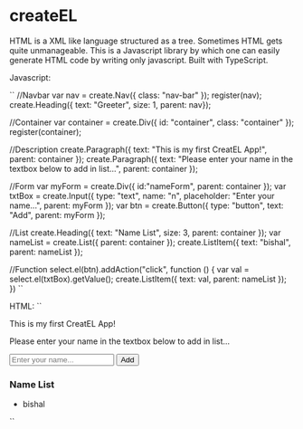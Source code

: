 # createEL
HTML is a XML like language structured as a tree. Sometimes HTML gets quite unmanageable. This is a Javascript library by which one can easily generate HTML code by writing only javascript. Built with TypeScript.  

Javascript:

``
  //Navbar
  var nav = create.Nav({ class: "nav-bar" });
  register(nav);
  create.Heading({ text: "Greeter", size: 1, parent: nav});

  //Container
  var container = create.Div({ id: "container", class: "container" });
  register(container);

  //Description
  create.Paragraph({ text: "This is my first CreatEL App!", parent: container });
  create.Paragraph({ text: "Please enter your name in the textbox below to add in list...", parent: container });

  //Form
  var myForm = create.Div({ id:"nameForm", parent: container });
  var txtBox = create.Input({ type: "text", name: "n", placeholder: "Enter your name...", parent: myForm });
  var btn = create.Button({ type: "button", text: "Add", parent: myForm });

  //List
  create.Heading({ text: "Name List", size: 3, parent: container });
  var nameList = create.List({ parent: container });
  create.ListItem({ text: "bishal", parent: nameList });

  //Function
  select.el(btn).addAction("click", function () {
      var val = select.el(txtBox).getValue();
      create.ListItem({ text: val, parent: nameList });
  })
 ``
  
  HTML:
  ``
  <div id="container" class="container">
    <p>This is my first CreatEL App!</p>
    <p>Please enter your name in the textbox below to add in list...</p>
    <div id="nameForm">
      <input type="text" placeholder="Enter your name..." name="n">
      <button type="button">Add</button>
    </div>
    <h3>Name List</h3>
    <ul>
      <li>bishal</li>
    </ul>
  </div>
 ``   
